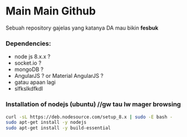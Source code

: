 # Main Main Github
Sebuah repository gajelas yang katanya DA mau bikin __fesbuk__

### Dependencies:
- node js 8.x.x ?
- socket.io ?
- mongoDB ?
- AngularJS ? or Material AngularJS ?
- gatau apaan lagi
- slfkslkdfkdl

### Installation of nodejs (ubuntu) //gw tau lw mager browsing
```bash
curl -sL https://deb.nodesource.com/setup_8.x | sudo -E bash -
sudo apt-get install -y nodejs
sudo apt-get install -y build-essential
```
